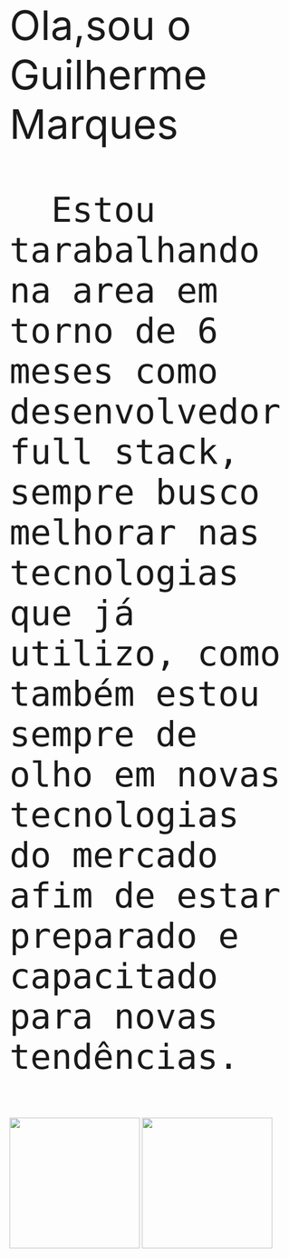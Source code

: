 <div style="font-size:72px">
      Ola,sou o Guilherme Marques
      
      Estou tarabalhando na area em torno de 6 meses como desenvolvedor full stack, sempre busco melhorar nas tecnologias que já utilizo, como também estou sempre de olho em novas tecnologias do mercado afim de estar preparado e capacitado para novas tendências.
</div>


<div>
      <a href="https://github.com/GuilhermeMPCosta"></a>
      <img height="230em" src="https://github-readme-stats.vercel.app/api?username=GuilhermeMPCosta&show_icons=true&theme=cobalt">
      <img height="230em" src="https://github-readme-stats.vercel.app/api/top-langs?username=GuilhermeMPCosta&show_icons=true&theme=cobalt">
</div>
